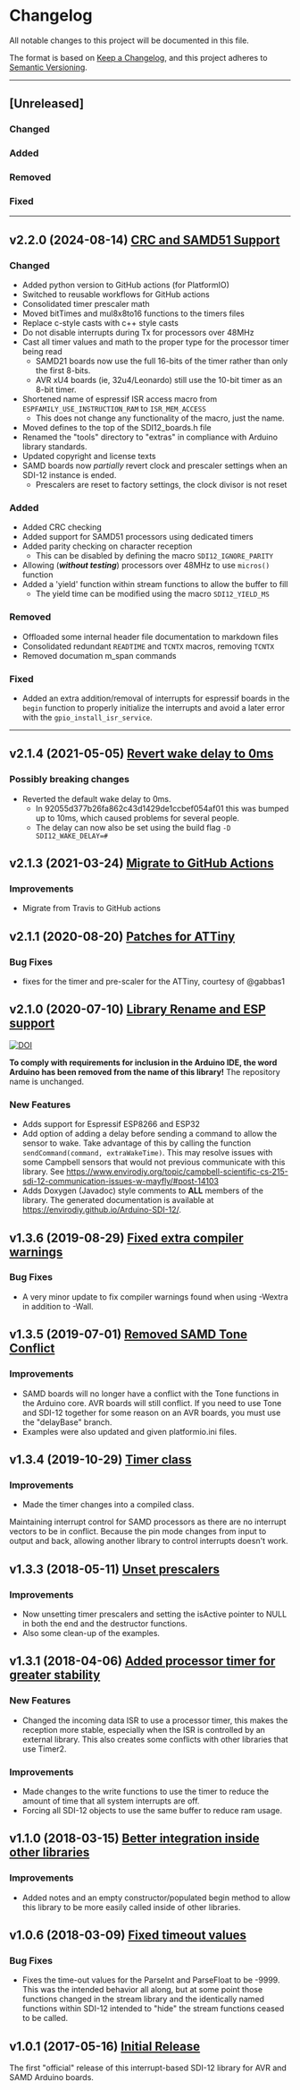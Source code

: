 # Changelog

All notable changes to this project will be documented in this file.

The format is based on [Keep a Changelog](https://keepachangelog.com/en/1.0.0/),
and this project adheres to [Semantic Versioning](https://semver.org/spec/v2.0.0.html).

***

## [Unreleased]

### Changed

### Added

### Removed

### Fixed

***

## v2.2.0 (2024-08-14) [CRC and SAMD51 Support](https://github.com/EnviroDIY/Arduino-SDI-12/releases/tag/v2.2.0)

### Changed

- Added python version to GitHub actions (for PlatformIO)
- Switched to reusable workflows for GitHub actions
- Consolidated timer prescaler math
- Moved bitTimes and mul8x8to16 functions to the timers files
- Replace c-style casts with c++ style casts
- Do not disable interrupts during Tx for processors over 48MHz
- Cast all timer values and math to the proper type for the processor timer being read
  - SAMD21 boards now use the full 16-bits of the timer rather than only the first 8-bits.
  - AVR xU4 boards (ie, 32u4/Leonardo) still use the 10-bit timer as an 8-bit timer.
- Shortened name of espressif ISR access macro from `ESPFAMILY_USE_INSTRUCTION_RAM` to `ISR_MEM_ACCESS`
  - This does not change any functionality of the macro, just the name.
- Moved defines to the top of the SDI12_boards.h file
- Renamed the "tools" directory to "extras" in compliance with Arduino library standards.
- Updated copyright and license texts
- SAMD boards now *partially* revert clock and prescaler settings when an SDI-12 instance is ended.
  - Prescalers are reset to factory settings, the clock divisor is not reset

### Added

- Added CRC checking
- Added support for SAMD51 processors using dedicated timers
- Added parity checking on character reception
  - This can be disabled by defining the macro `SDI12_IGNORE_PARITY`
- Allowing (_**without testing**_) processors over 48MHz to use `micros()` function
- Added a 'yield' function within stream functions to allow the buffer to fill
  - The yield time can be modified using the macro `SDI12_YIELD_MS`

### Removed

- Offloaded some internal header file documentation to markdown files
- Consolidated redundant `READTIME` and `TCNTX` macros, removing `TCNTX`
- Removed documation m_span commands

### Fixed

- Added an extra addition/removal of interrupts for espressif boards in the `begin` function to properly initialize the interrupts and avoid a later error with the `gpio_install_isr_service`.

***

## v2.1.4 (2021-05-05) [Revert wake delay to 0ms](https://github.com/EnviroDIY/Arduino-SDI-12/releases/tag/v2.1.4)

### Possibly breaking changes

- Reverted the default wake delay to 0ms.
  - In 92055d377b26fa862c43d1429de1ccbef054af01 this was bumped up to 10ms, which caused problems for several people.
  - The delay can now also be set using the build flag `-D SDI12_WAKE_DELAY=#`

## v2.1.3 (2021-03-24) [Migrate to GitHub Actions](https://github.com/EnviroDIY/Arduino-SDI-12/releases/tag/v2.1.3)

### Improvements

- Migrate from Travis to GitHub actions

## v2.1.1 (2020-08-20) [Patches for ATTiny](https://github.com/EnviroDIY/Arduino-SDI-12/releases/tag/v2.1.1)

### Bug Fixes

- fixes for the timer and pre-scaler for the ATTiny, courtesy of \@gabbas1

## v2.1.0 (2020-07-10) [Library Rename and ESP support](https://github.com/EnviroDIY/Arduino-SDI-12/releases/tag/v2.1.0)

[![DOI](https://zenodo.org/badge/DOI/10.5281/zenodo.3939731.svg)](https://doi.org/10.5281/zenodo.3939731)

**To comply with requirements for inclusion in the Arduino IDE, the word Arduino has been removed from the name of this library!**  The repository name is unchanged.

### New Features

- Adds support for Espressif ESP8266 and ESP32
- Add option of adding a delay before sending a command to allow the sensor to wake.  Take advantage of this by calling the function `sendCommand(command, extraWakeTime)`. This may resolve issues with some Campbell sensors that would not previous communicate with this library.  See <https://www.envirodiy.org/topic/campbell-scientific-cs-215-sdi-12-communication-issues-w-mayfly/#post-14103>
- Adds Doxygen (Javadoc) style comments to **ALL** members of the library.  The generated documentation is available at <https://envirodiy.github.io/Arduino-SDI-12/>.

## v1.3.6 (2019-08-29) [Fixed extra compiler warnings](https://github.com/EnviroDIY/Arduino-SDI-12/releases/tag/v1.3.6)

### Bug Fixes

- A very minor update to fix compiler warnings found when using -Wextra in addition to -Wall.

## v1.3.5 (2019-07-01) [Removed SAMD Tone Conflict](https://github.com/EnviroDIY/Arduino-SDI-12/releases/tag/v1.3.5)

### Improvements

- SAMD boards will no longer have a conflict with the Tone functions in the Arduino core. AVR boards will still conflict. If you need to use Tone and SDI-12 together for some reason on an AVR boards, you must use the "delayBase" branch.
- Examples were also updated and given platformio.ini files.

## v1.3.4 (2019-10-29) [Timer class](https://github.com/EnviroDIY/Arduino-SDI-12/releases/tag/v1.3.4)

### Improvements

- Made the timer changes into a compiled class.

Maintaining interrupt control for SAMD processors as there are no interrupt vectors to be in conflict. Because the pin mode changes from input to output and back, allowing another library to control interrupts doesn't work.

## v1.3.3 (2018-05-11) [Unset prescalers](https://github.com/EnviroDIY/Arduino-SDI-12/releases/tag/v1.3.3)

### Improvements

- Now unsetting timer prescalers and setting the isActive pointer to NULL in both the end and the destructor functions.
- Also some clean-up of the examples.

## v1.3.1 (2018-04-06) [Added processor timer for greater stability](https://github.com/EnviroDIY/Arduino-SDI-12/releases/tag/v1.3.1)

### New Features

- Changed the incoming data ISR to use a processor timer, this makes the reception more stable, especially when the ISR is controlled by an external library. This also creates some conflicts with other libraries that use Timer2.

### Improvements

- Made changes to the write functions to use the timer to reduce the amount of time that all system interrupts are off.
- Forcing all SDI-12 objects to use the same buffer to reduce ram usage.

## v1.1.0 (2018-03-15) [Better integration inside other libraries](https://github.com/EnviroDIY/Arduino-SDI-12/releases/tag/v1.1.0)

### Improvements

- Added notes and an empty constructor/populated begin method to allow this library to be more easily called inside of other libraries.

## v1.0.6 (2018-03-09) [Fixed timeout values](https://github.com/EnviroDIY/Arduino-SDI-12/releases/tag/v1.0.6)

### Bug Fixes

- Fixes the time-out values for the ParseInt and ParseFloat to be -9999. This was the intended behavior all along, but at some point those functions changed in the stream library and the identically named functions within SDI-12 intended to "hide" the stream functions ceased to be called.

## v1.0.1 (2017-05-16) [Initial Release](https://github.com/EnviroDIY/Arduino-SDI-12/releases/tag/v1.0.1)

The first "official" release of this interrupt-based SDI-12 library for AVR and SAMD Arduino boards.
